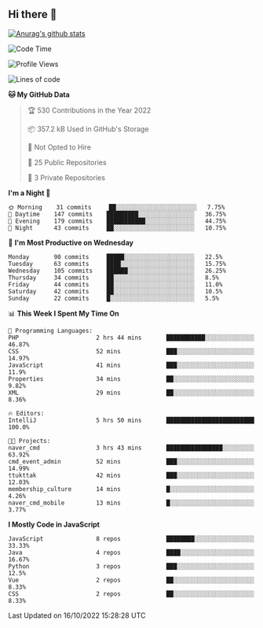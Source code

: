 ## Hi there 👋

[![Anurag's github stats](https://github-readme-stats.vercel.app/api?username=Songwonseok)](https://github.com/anuraghazra/github-readme-stats)



<!--START_SECTION:waka-->
![Code Time](http://img.shields.io/badge/Code%20Time-1%2C803%20hrs%206%20mins-blue)

![Profile Views](http://img.shields.io/badge/Profile%20Views-6-blue)

![Lines of code](https://img.shields.io/badge/From%20Hello%20World%20I%27ve%20Written-3%20Million%20lines%20of%20code-blue)

**🐱 My GitHub Data** 

> 🏆 530 Contributions in the Year 2022
 > 
> 📦 357.2 kB Used in GitHub's Storage 
 > 
> 🚫 Not Opted to Hire
 > 
> 📜 25 Public Repositories 
 > 
> 🔑 3 Private Repositories  
 > 
**I'm a Night 🦉** 

```text
🌞 Morning    31 commits     ██░░░░░░░░░░░░░░░░░░░░░░░   7.75% 
🌆 Daytime    147 commits    █████████░░░░░░░░░░░░░░░░   36.75% 
🌃 Evening    179 commits    ███████████░░░░░░░░░░░░░░   44.75% 
🌙 Night      43 commits     ██░░░░░░░░░░░░░░░░░░░░░░░   10.75%

```
📅 **I'm Most Productive on Wednesday** 

```text
Monday       90 commits     █████░░░░░░░░░░░░░░░░░░░░   22.5% 
Tuesday      63 commits     ████░░░░░░░░░░░░░░░░░░░░░   15.75% 
Wednesday    105 commits    ██████░░░░░░░░░░░░░░░░░░░   26.25% 
Thursday     34 commits     ██░░░░░░░░░░░░░░░░░░░░░░░   8.5% 
Friday       44 commits     ██░░░░░░░░░░░░░░░░░░░░░░░   11.0% 
Saturday     42 commits     ██░░░░░░░░░░░░░░░░░░░░░░░   10.5% 
Sunday       22 commits     █░░░░░░░░░░░░░░░░░░░░░░░░   5.5%

```


📊 **This Week I Spent My Time On** 

```text
💬 Programming Languages: 
PHP                      2 hrs 44 mins       ███████████░░░░░░░░░░░░░░   46.87% 
CSS                      52 mins             ███░░░░░░░░░░░░░░░░░░░░░░   14.97% 
JavaScript               41 mins             ███░░░░░░░░░░░░░░░░░░░░░░   11.9% 
Properties               34 mins             ██░░░░░░░░░░░░░░░░░░░░░░░   9.82% 
XML                      29 mins             ██░░░░░░░░░░░░░░░░░░░░░░░   8.36%

🔥 Editors: 
IntelliJ                 5 hrs 50 mins       █████████████████████████   100.0%

🐱‍💻 Projects: 
naver_cmd                3 hrs 43 mins       ████████████████░░░░░░░░░   63.92% 
cmd_event_admin          52 mins             ███░░░░░░░░░░░░░░░░░░░░░░   14.99% 
ttukttak                 42 mins             ███░░░░░░░░░░░░░░░░░░░░░░   12.03% 
membership_culture       14 mins             █░░░░░░░░░░░░░░░░░░░░░░░░   4.26% 
naver_cmd_mobile         13 mins             █░░░░░░░░░░░░░░░░░░░░░░░░   3.77%

```

**I Mostly Code in JavaScript** 

```text
JavaScript               8 repos             ████████░░░░░░░░░░░░░░░░░   33.33% 
Java                     4 repos             ████░░░░░░░░░░░░░░░░░░░░░   16.67% 
Python                   3 repos             ███░░░░░░░░░░░░░░░░░░░░░░   12.5% 
Vue                      2 repos             ██░░░░░░░░░░░░░░░░░░░░░░░   8.33% 
CSS                      2 repos             ██░░░░░░░░░░░░░░░░░░░░░░░   8.33%

```



 Last Updated on 16/10/2022 15:28:28 UTC
<!--END_SECTION:waka-->
